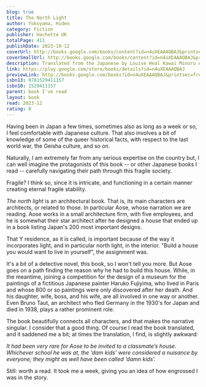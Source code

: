```yaml
---  
blog: true  
title: The North Light  
author: Yokoyama, Hideo  
category: Fiction  
publisher: Hachette UK  
totalPage: 411  
publishDate: 2023-10-12  
coverUrl: http://books.google.com/books/content?id=n4uXEAAAQBAJ&printsec=frontcover&img=1&zoom=1&edge=curl&source=gbs_api  
coverSmallUrl: http://books.google.com/books/content?id=n4uXEAAAQBAJ&printsec=frontcover&img=1&zoom=5&edge=curl&source=gbs_api  
description: Translated from the Japanese by Louise Heal Kawai Minoru Aose is an architect whose greatest achievement is to have designed the Yoshino house, a prizewinning and much discussed private residence built in the shadow of Mount Asama. Aose has never been able to replicate this triumph and his career seems to have hit a barrier, while his marriage has failed. He is shocked to learn that the Yoshino House is empty apart from a single chair, stood facing the north light of nearby Mount Asama. How can he live with the rejection of the work he had put his heart and soul into, the dream house he would have loved to own himself? Aose determines that he must discover the truth behind this cruel and inexplicable dismissal of the Yoshino house and in doing so will find out a truth that goes back to the core of who he is. Plotted with the subtlety of his bestselling masterpiece Six Four, The North Light is Yokoyama at his elusive, tantalising and surprising best.  
link: https://play.google.com/store/books/details?id=n4uXEAAAQBAJ  
previewLink: http://books.google.com/books?id=n4uXEAAAQBAJ&printsec=frontcover&dq=hideo+yokoyama&hl=&as_pt=BOOKS&cd=8&source=gbs_api  
isbn13: 9781529411157  
isbn10: 1529411157  
parent: book I've read  
layout: book  
read: 2023-12  
rating: 8  
---  
```

  
Having been in Japan a few times, sometimes also as long as a week or so, I feel comfortable with Japanese culture. That also involves a bit of knowledge of some of the queer historical facts, with respect to the last world war, the Geisha culture, and so on.  
  
Naturally, I am extremely far from any serious expertise on the country but, I can well imagine the protagonists of this book -- or other Japanese books I read -- carefully navigating their path through this fragile society.  
  
Fragile?  I think so, since it is intricate, and functioning in a certain manner creating eternal fragile stability.  
  
_The north light_ is an architectural book. That is, its main characters are architects, or related to those. In particular Aose, whose narration we are reading. Aose works in a small architecture firm, with five employees, and he is somewhat their star architect after he designed a house that ended up in a book listing Japan's 200 most important designs.  
  
That Y residence, as it is called, is important because of the way it incorporates light, and in particular north light, in the interior.  "Build a house you would want to live in yourself", the assignment was.  
  
It's a bit of a detective novel, this book, so I won't tell you more.  But Aose goes on a path finding the reason why he had to build this house. While, in the meantime, joining a competition for the design of a museum for the paintings of a fictitious Japanese painter Haruko Fujiyima, who lived in Paris and whose 800 or so paintings were only discovered after her death.  And his daughter, wife, boss, and his wife, are all involved in one way or another.  Even Bruno Taut, an architect who fled Germany in the 1930's for Japan and died in 1938, plays a rather prominent role.  
  
The book beautifully connects all characters, and that makes the narrative singular.  I consider that a good thing.  Of course I read the book translated, and it saddened me a bit; at times the translation, I find, is slightly awkward:  
  
_It had been very rare for Aose to be invited to a classmate’s house. Whichever school he was at, the ‘dam kids’ were considered a nuisance by everyone; they might as well have been called ‘damn kids’._  
  
Still: worth a read.  It took me a week, giving you an idea of how engrossed I was in the story. 